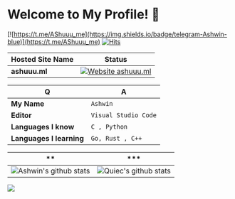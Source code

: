 # Welcome to My Profile! 👋
[![https://t.me/AShuuu_me](https://img.shields.io/badge/telegram-Ashwin-blue)](https://t.me/AShuuu_me)
[![Hits](https://hits.seeyoufarm.com/api/count/incr/badge.svg?url=https://github.com/darkshadee/)](https://github.com/darkshadee)

Hosted Site Name | Status
--- | ---
**ashuuu.ml** | [![Website ashuuu.ml](https://img.shields.io/website-up-down-green-red/https/perso.crans.org.svg)](https://ashuuu.ml/)

Q | A
--- | ---
**My Name**  | `Ashwin`
**Editor**  | `Visual Studio Code`
**Languages I know**  | `C , Python`
**Languages I learning** | `Go, Rust , C++ `

** | ***
--- | ---
![Ashwin's github stats](https://github-readme-stats.vercel.app/api?username=darkshadee&show_icons=true&theme=radical&include_all_commits=true) | ![Quiec's github stats](https://github-readme-stats.vercel.app/api/top-langs/?username=darkshadee&theme=radical&layout=compact)


<img src="https://github-readme-streak-stats.herokuapp.com/?user=darkshadee"></img>
